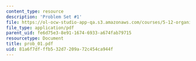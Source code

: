 ```yaml
---
content_type: resource
description: 'Problem Set #1'
file: https://ol-ocw-studio-app-qa.s3.amazonaws.com/courses/5-12-organic-chemistry-i-spring-2003/81a6f7dfffb532d7209a72c454ca944f_prob_01.pdf
file_type: application/pdf
parent_uid: fe6d75e3-8e91-1674-6933-a674fab79715
resourcetype: Document
title: prob_01.pdf
uid: 81a6f7df-ffb5-32d7-209a-72c454ca944f
---
```

